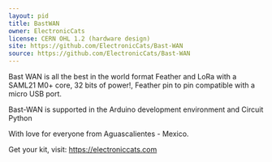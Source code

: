 ```yaml
---
layout: pid
title: BastWAN
owner: ElectronicCats
license: CERN OHL 1.2 (hardware design)
site: https://github.com/ElectronicCats/Bast-WAN
source: https://github.com/ElectronicCats/Bast-WAN
---
```

Bast WAN is all the best in the world format Feather and LoRa with a SAML21 M0+ core, 32 bits of power!, Feather pin to pin compatible with a micro USB port.

Bast-WAN is supported in the Arduino development environment and Circuit Python

With love for everyone from Aguascalientes - Mexico.

Get your kit, visit: https://electroniccats.com
